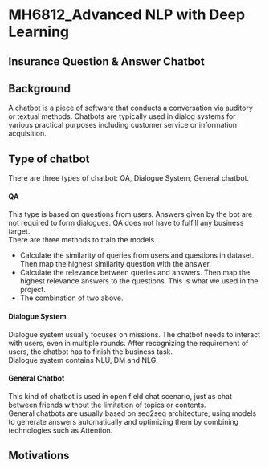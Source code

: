 # MH6812_Advanced NLP with Deep Learning
## Insurance Question & Answer Chatbot

## Background
A chatbot is a piece of software that conducts a conversation via auditory or textual methods. Chatbots are typically used in dialog systems for various practical purposes including customer service or information acquisition.   

## Type of chatbot
There are three types of chatbot: QA, Dialogue System, General chatbot.  
#### QA
This type is based on questions from users. Answers given by the bot are not required to form dialogues. QA does not have to fulfill any business target.    
There are three methods to train the models.    
- Calculate the similarity of queries from users and questions in dataset. Then map the highest similarity question with the answer.    
- Calculate the relevance between queries and answers. Then map the highest relevance answers to the questions. This is what we used in the project.     
- The combination of two above.  
#### Dialogue System
Dialogue system usually focuses on missions. The chatbot needs to interact with users, even in multiple rounds. After recognizing the requirement of users, the chatbot has to finish the business task.   
Dialogue system contains NLU, DM and NLG.
#### General Chatbot
This kind of chatbot is used in open field chat scenario, just as chat between friends without the limitation of topics or contents.    
General chatbots are usually based on seq2seq architecture, using models to generate answers automatically and optimizing them by combining technologies such as Attention.  
## Motivations


